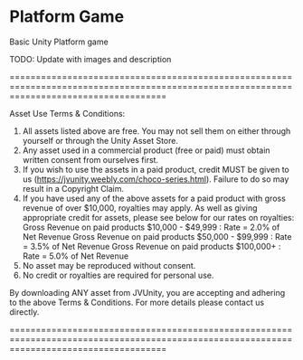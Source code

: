 # Platform Game

 Basic Unity Platform game


TODO: Update with images and description












==========================================================================================================================================

Asset Use Terms & Conditions:
1. All assets listed above are free. You may not sell them on either through yourself or through the Unity Asset Store.
2. Any asset used in a commercial product (free or paid) must obtain written consent from ourselves first.
3. If you wish to use the assets in a paid product, credit MUST be given to us (https://jvunity.weebly.com/choco-series.html). Failure to do so may result in a Copyright Claim.
4. If you have used any of the above assets for a paid product with gross revenue of over $10,000, royalties may apply. As well as giving appropriate credit for assets, please see below for our rates on royalties:
Gross Revenue on paid products $10,000 - $49,999 : Rate = 2.0% of Net Revenue
Gross Revenue on paid products $50,000 - $99,999 : Rate = 3.5% of Net Revenue
Gross Revenue on paid products $100,000+ : Rate = 5.0% of Net Revenue
5. No asset may be reproduced without consent.
6. No credit or royalties are required for personal use.

By downloading ANY asset from JVUnity, you are accepting and adhering to the above Terms & Conditions. For more details please contact us directly.

==========================================================================================================================================
